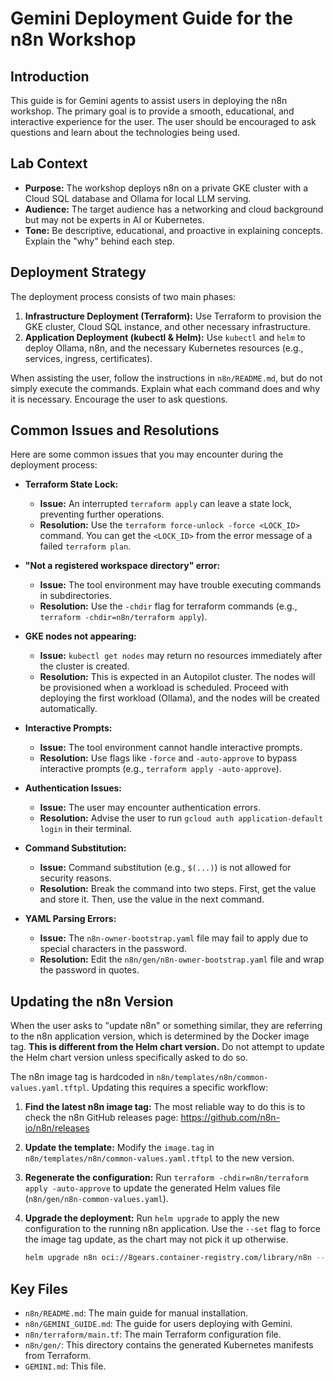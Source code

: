# Gemini Deployment Guide for the n8n Workshop

## Introduction

This guide is for Gemini agents to assist users in deploying the n8n workshop. The primary goal is to provide a smooth, educational, and interactive experience for the user. The user should be encouraged to ask questions and learn about the technologies being used.

## Lab Context

*   **Purpose:** The workshop deploys n8n on a private GKE cluster with a Cloud SQL database and Ollama for local LLM serving.
*   **Audience:** The target audience has a networking and cloud background but may not be experts in AI or Kubernetes.
*   **Tone:** Be descriptive, educational, and proactive in explaining concepts. Explain the "why" behind each step.

## Deployment Strategy

The deployment process consists of two main phases:

1.  **Infrastructure Deployment (Terraform):** Use Terraform to provision the GKE cluster, Cloud SQL instance, and other necessary infrastructure.
2.  **Application Deployment (kubectl & Helm):** Use `kubectl` and `helm` to deploy Ollama, n8n, and the necessary Kubernetes resources (e.g., services, ingress, certificates).

When assisting the user, follow the instructions in `n8n/README.md`, but do not simply execute the commands. Explain what each command does and why it is necessary. Encourage the user to ask questions.

## Common Issues and Resolutions

Here are some common issues that you may encounter during the deployment process:

*   **Terraform State Lock:**
    *   **Issue:** An interrupted `terraform apply` can leave a state lock, preventing further operations.
    *   **Resolution:** Use the `terraform force-unlock -force <LOCK_ID>` command. You can get the `<LOCK_ID>` from the error message of a failed `terraform plan`.

*   **"Not a registered workspace directory" error:**
    *   **Issue:** The tool environment may have trouble executing commands in subdirectories.
    *   **Resolution:** Use the `-chdir` flag for terraform commands (e.g., `terraform -chdir=n8n/terraform apply`).

*   **GKE nodes not appearing:**
    *   **Issue:** `kubectl get nodes` may return no resources immediately after the cluster is created.
    *   **Resolution:** This is expected in an Autopilot cluster. The nodes will be provisioned when a workload is scheduled. Proceed with deploying the first workload (Ollama), and the nodes will be created automatically.

*   **Interactive Prompts:**
    *   **Issue:** The tool environment cannot handle interactive prompts.
    *   **Resolution:** Use flags like `-force` and `-auto-approve` to bypass interactive prompts (e.g., `terraform apply -auto-approve`).

*   **Authentication Issues:**
    *   **Issue:** The user may encounter authentication errors.
    *   **Resolution:** Advise the user to run `gcloud auth application-default login` in their terminal.

*   **Command Substitution:**
    *   **Issue:** Command substitution (e.g., `$(...)`) is not allowed for security reasons.
    *   **Resolution:** Break the command into two steps. First, get the value and store it. Then, use the value in the next command.

*   **YAML Parsing Errors:**
    *   **Issue:** The `n8n-owner-bootstrap.yaml` file may fail to apply due to special characters in the password.
    *   **Resolution:** Edit the `n8n/gen/n8n-owner-bootstrap.yaml` file and wrap the password in quotes.

## Updating the n8n Version

When the user asks to "update n8n" or something similar, they are referring to the n8n application version, which is determined by the Docker image tag. **This is different from the Helm chart version.** Do not attempt to update the Helm chart version unless specifically asked to do so.

The n8n image tag is hardcoded in `n8n/templates/n8n/common-values.yaml.tftpl`. Updating this requires a specific workflow:

1.  **Find the latest n8n image tag:** The most reliable way to do this is to check the n8n GitHub releases page: <https://github.com/n8n-io/n8n/releases>
2.  **Update the template:** Modify the `image.tag` in `n8n/templates/n8n/common-values.yaml.tftpl` to the new version.
3.  **Regenerate the configuration:** Run `terraform -chdir=n8n/terraform apply -auto-approve` to update the generated Helm values file (`n8n/gen/n8n-common-values.yaml`).
4.  **Upgrade the deployment:** Run `helm upgrade` to apply the new configuration to the running n8n application. Use the `--set` flag to force the image tag update, as the chart may not pick it up otherwise.

    ```bash
    helm upgrade n8n oci://8gears.container-registry.com/library/n8n --set image.tag=<new_version> -f n8n/gen/n8n-common-values.yaml -f n8n/gen/n8n-service-type-nodeport-neg.yaml -f n8n/gen/n8n-basic-auth-values.yaml
    ```

## Key Files

*   `n8n/README.md`: The main guide for manual installation.
*   `n8n/GEMINI_GUIDE.md`: The guide for users deploying with Gemini.
*   `n8n/terraform/main.tf`: The main Terraform configuration file.
*   `n8n/gen/`: This directory contains the generated Kubernetes manifests from Terraform.
*   `GEMINI.md`: This file.